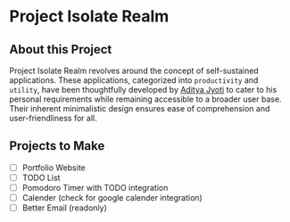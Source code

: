 # Project Isolate Realm

## About this Project
Project Isolate Realm revolves around the concept of self-sustained applications. 
These applications, categorized into `productivity` and `utility`, have been thoughtfully developed by [Aditya Jyoti](https://github.com/Aditya-Jyoti) to cater to his personal requirements while remaining accessible to a broader user base.
Their inherent minimalistic design ensures ease of comprehension and user-friendliness for all.

## Projects to Make

- [ ] Portfolio Website
- [ ] TODO List
- [ ] Pomodoro Timer with TODO integration
- [ ] Calender (check for google calender integration)
- [ ] Better Email (readonly)
